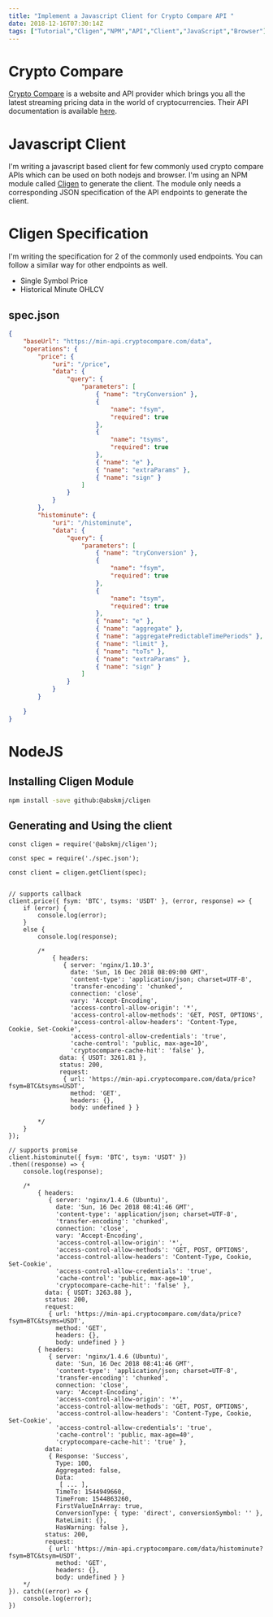 ```yaml
---
title: "Implement a Javascript Client for Crypto Compare API "
date: 2018-12-16T07:30:14Z
tags: ["Tutorial","Cligen","NPM","API","Client","JavaScript","Browser"]
---
```

# Crypto Compare
[Crypto Compare](https://www.cryptocompare.com/) is a website and API provider which brings you all the latest streaming pricing data in the world of cryptocurrencies. Their API documentation is available [here](https://min-api.cryptocompare.com/documentation).

# Javascript Client
I'm writing a javascript based client for few commonly used crypto compare APIs which can be used on both nodejs and browser. I'm using an NPM module called [Cligen](https://github.com/abskmj/cligen) to generate the client. The module only needs a corresponding JSON specification of the API endpoints to generate the client.

# Cligen Specification
I'm writing the specification for 2 of the commonly used endpoints. You can follow a similar way for other endpoints as well.

- Single Symbol Price
- Historical Minute OHLCV

## spec.json
```json
{
    "baseUrl": "https://min-api.cryptocompare.com/data",
    "operations": {
        "price": {
            "uri": "/price",
            "data": {
                "query": {
                    "parameters": [
                        { "name": "tryConversion" },
                        {
                            "name": "fsym",
                            "required": true
                        },
                        {
                            "name": "tsyms",
                            "required": true
                        },
                        { "name": "e" },
                        { "name": "extraParams" },
                        { "name": "sign" }
                    ]
                }
            }
        },
        "histominute": {
            "uri": "/histominute",
            "data": {
                "query": {
                    "parameters": [
                        { "name": "tryConversion" },
                        {
                            "name": "fsym",
                            "required": true
                        },
                        {
                            "name": "tsym",
                            "required": true
                        },
                        { "name": "e" },
                        { "name": "aggregate" },
                        { "name": "aggregatePredictableTimePeriods" },
                        { "name": "limit" },
                        { "name": "toTs" },
                        { "name": "extraParams" },
                        { "name": "sign" }
                    ]
                }
            }
        }

    }
}
```

# NodeJS

## Installing Cligen Module

```bash
npm install -save github:@abskmj/cligen
```

## Generating and Using the client

```jvascript
const cligen = require('@abskmj/cligen');

const spec = require('./spec.json');

const client = cligen.getClient(spec);


// supports callback
client.price({ fsym: 'BTC', tsyms: 'USDT' }, (error, response) => {
    if (error) {
        console.log(error);
    }
    else {
        console.log(response);
        
        /*
            { headers: 
               { server: 'nginx/1.10.3',
                 date: 'Sun, 16 Dec 2018 08:09:00 GMT',
                 'content-type': 'application/json; charset=UTF-8',
                 'transfer-encoding': 'chunked',
                 connection: 'close',
                 vary: 'Accept-Encoding',
                 'access-control-allow-origin': '*',
                 'access-control-allow-methods': 'GET, POST, OPTIONS',
                 'access-control-allow-headers': 'Content-Type, Cookie, Set-Cookie',
                 'access-control-allow-credentials': 'true',
                 'cache-control': 'public, max-age=10',
                 'cryptocompare-cache-hit': 'false' },
              data: { USDT: 3261.81 },
              status: 200,
              request: 
               { url: 'https://min-api.cryptocompare.com/data/price?fsym=BTC&tsyms=USDT',
                 method: 'GET',
                 headers: {},
                 body: undefined } }
        
        */
    }
});

// supports promise
client.histominute({ fsym: 'BTC', tsym: 'USDT' })
.then((response) => {
    console.log(response);
    
    /*
        { headers: 
           { server: 'nginx/1.4.6 (Ubuntu)',
             date: 'Sun, 16 Dec 2018 08:41:46 GMT',
             'content-type': 'application/json; charset=UTF-8',
             'transfer-encoding': 'chunked',
             connection: 'close',
             vary: 'Accept-Encoding',
             'access-control-allow-origin': '*',
             'access-control-allow-methods': 'GET, POST, OPTIONS',
             'access-control-allow-headers': 'Content-Type, Cookie, Set-Cookie',
             'access-control-allow-credentials': 'true',
             'cache-control': 'public, max-age=10',
             'cryptocompare-cache-hit': 'false' },
          data: { USDT: 3263.88 },
          status: 200,
          request: 
           { url: 'https://min-api.cryptocompare.com/data/price?fsym=BTC&tsyms=USDT',
             method: 'GET',
             headers: {},
             body: undefined } }
        { headers: 
           { server: 'nginx/1.4.6 (Ubuntu)',
             date: 'Sun, 16 Dec 2018 08:41:46 GMT',
             'content-type': 'application/json; charset=UTF-8',
             'transfer-encoding': 'chunked',
             connection: 'close',
             vary: 'Accept-Encoding',
             'access-control-allow-origin': '*',
             'access-control-allow-methods': 'GET, POST, OPTIONS',
             'access-control-allow-headers': 'Content-Type, Cookie, Set-Cookie',
             'access-control-allow-credentials': 'true',
             'cache-control': 'public, max-age=40',
             'cryptocompare-cache-hit': 'true' },
          data: 
           { Response: 'Success',
             Type: 100,
             Aggregated: false,
             Data: 
              [ ... ],
             TimeTo: 1544949660,
             TimeFrom: 1544863260,
             FirstValueInArray: true,
             ConversionType: { type: 'direct', conversionSymbol: '' },
             RateLimit: {},
             HasWarning: false },
          status: 200,
          request: 
           { url: 'https://min-api.cryptocompare.com/data/histominute?fsym=BTC&tsym=USDT',
             method: 'GET',
             headers: {},
             body: undefined } }
    */
}). catch((error) => {
    console.log(error);
})

```